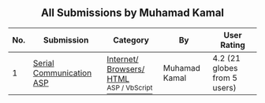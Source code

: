 ﻿<div align="center">

## All Submissions by Muhamad Kamal

</div>

No.  | Submission | Category | By   | User Rating
---- | ---------- | -------- | ---- | -----------
1 | [Serial Communication ASP<br />](https://github.com/Planet-Source-Code/muhamad-kamal-serial-communication-asp__4-7763) | [Internet/ Browsers/ HTML<br /><sup>ASP / VbScript</sup>](../ByCategory/internet-browsers-html__4-9.md) | Muhamad Kamal | 4.2 (21 globes from 5 users)
